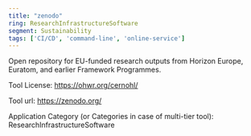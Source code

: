 ```yaml
---
title: "zenodo"
ring: ResearchInfrastructureSoftware
segment: Sustainability
tags: ['CI/CD', 'command-line', 'online-service']
---
```

Open repository for EU-funded research outputs from Horizon Europe, Euratom, and earlier Framework Programmes.

Tool License:  https://ohwr.org/cernohl/

Tool url: https://zenodo.org/

Application Category (or Categories in case of multi-tier tool): ResearchInfrastructureSoftware
